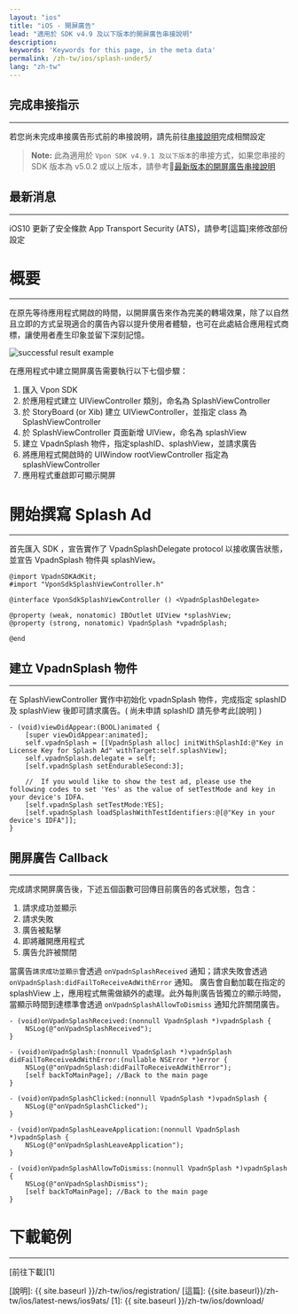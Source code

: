 ```yaml
---
layout: "ios"
title: "iOS - 開屏廣告"
lead: "適用於 SDK v4.9 及以下版本的開屏廣告串接說明"
description:
keywords: 'Keywords for this page, in the meta data'
permalink: /zh-tw/ios/splash-under5/
lang: "zh-tw"
---
```

## 完成串接指示
---
若您尚未完成串接廣告形式前的串接說明，請先前往[串接說明]完成相關設定

>**Note:** 此為適用於 `Vpon SDK v4.9.1 及以下版本`的串接方式，如果您串接的 SDK 版本為 v5.0.2 或以上版本，請參考[最新版本的開屏廣告串接說明](../splash)

## 最新消息
---
iOS10 更新了安全條款 App Transport Security (ATS)，請參考[這篇]來修改部份設定

# 概要
--------
在原先等待應用程式開啟的時間，以開屏廣告來作為完美的轉場效果，除了以自然且立即的方式呈現適合的廣告內容以提升使用者體驗，也可在此處結合應用程式商標，讓使用者產生印象並留下深刻記憶。

<img class="width-400" src="{{site.imgurl}}/Splash_iOS.png" alt="successful result example">

在應用程式中建立開屏廣告需要執行以下七個步驟：

1. 匯入 Vpon SDK
2. 於應用程式建立 UIViewController 類別，命名為 SplashViewController
3. 於 StoryBoard (or Xib) 建立 UIViewController，並指定 class 為 SplashViewController
4. 於 SplashViewController 頁面新增 UIView，命名為 splashView
5. 建立 VpadnSplash 物件，指定splashID、splashView，並請求廣告
6. 將應用程式開啟時的 UIWindow rootViewController 指定為 splashViewController
7. 應用程式重啟即可顯示開屏

# 開始撰寫 Splash Ad
--------
首先匯入 SDK ，宣告實作了 VpadnSplashDelegate protocol 以接收廣告狀態，並宣告 VpadnSplash 物件與 splashView。


```objc
@import VpadnSDKAdKit;
#import "VponSdkSplashViewController.h"

@interface VponSdkSplashViewController () <VpadnSplashDelegate>

@property (weak, nonatomic) IBOutlet UIView *splashView;
@property (strong, nonatomic) VpadnSplash *vpadnSplash;

@end
```

## 建立 VpadnSplash 物件
--------
在 SplashViewController 實作中初始化 vpadnSplash 物件，完成指定 splashID 及 splashView 後即可請求廣告。( 尚未申請 splashID 請先參考此[說明] )


```objc
- (void)viewDidAppear:(BOOL)animated {
    [super viewDidAppear:animated];
    self.vpadnSplash = [[VpadnSplash alloc] initWithSplashId:@"Key in License Key for Splash Ad" withTarget:self.splashView];
    self.vpadnSplash.delegate = self;
    [self.vpadnSplash setEndurableSecond:3];

    //  If you would like to show the test ad, please use the following codes to set 'Yes' as the value of setTestMode and key in your device's IDFA.
    [self.vpadnSplash setTestMode:YES];
    [self.vpadnSplash loadSplashWithTestIdentifiers:@[@"Key in your device's IDFA"]];
}
```

## 開屏廣告 Callback
--------
完成請求開屏廣告後，下述五個函數可回傳目前廣告的各式狀態，包含：

1. 請求成功並顯示
2. 請求失敗
3. 廣告被點擊
4. 即將離開應用程式
5. 廣告允許被關閉

當廣告`請求成功並顯示`會透過 `onVpadnSplashReceived` 通知；請求失敗會透過 `onVpadnSplash:didFailToReceiveAdWithError` 通知。
廣告會自動加載在指定的 splashView 上，應用程式無需做額外的處理。此外每則廣告皆獨立的顯示時間，當顯示時間到達標準會透過 `onVpadnSplashAllowToDismiss` 通知允許關閉廣告。

```objc
- (void)onVpadnSplashReceived:(nonnull VpadnSplash *)vpadnSplash {
    NSLog(@"onVpadnSplashReceived");
}

- (void)onVpadnSplash:(nonnull VpadnSplash *)vpadnSplash didFailToReceiveAdWithError:(nullable NSError *)error {
    NSLog(@"onVpadnSplash:didFailToReceiveAdWithError");
    [self backToMainPage]; //Back to the main page
}

- (void)onVpadnSplashClicked:(nonnull VpadnSplash *)vpadnSplash {
    NSLog(@"onVpadnSplashClicked");
}

- (void)onVpadnSplashLeaveApplication:(nonnull VpadnSplash *)vpadnSplash {
    NSLog(@"onVpadnSplashLeaveApplication");
}

- (void)onVpadnSplashAllowToDismiss:(nonnull VpadnSplash *)vpadnSplash {
    NSLog(@"onVpadnSplashDismiss");
    [self backToMainPage]; //Back to the main page
}
```

# 下載範例
--------
[前往下載][1]


[串接說明]: ../integration-guide/
[說明]: {{ site.baseurl }}/zh-tw/ios/registration/
[這篇]: {{site.baseurl}}/zh-tw/ios/latest-news/ios9ats/
[1]: {{ site.baseurl }}/zh-tw/ios/download/
